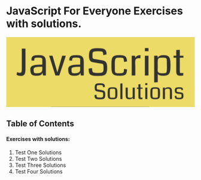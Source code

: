 # JavaScript For Everyone Exercises with solutions.

![screenshot Demo](demoPic.png)


## Table of Contents

#### Exercises with solutions: 


1. Test One Solutions
2. Test Two Solutions
3. Test Three Solutions
4. Test Four Solutions
